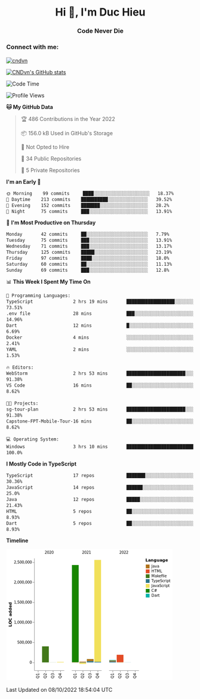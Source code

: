 <h1 align="center">Hi 👋, I'm Duc Hieu</h1>
<h3 align="center">Code Never Die</h3>

<h3 align="left">Connect with me:</h3>
<p align="left">
<a href="https://linkedin.com/in/cndvn" target="blank"><img align="center" src="https://img.shields.io/badge/LinkedIn-0077B5?style=for-the-badge&logo=linkedin&logoColor=white" alt="cndvn"/></a>
<!--
<a href="https://fb.com/cnd.duchieu" target="blank"><img align="center" src="https://img.shields.io/badge/Facebook-1877F2?style=for-the-badge&logo=facebook&logoColor=white" alt="cnd.duchieu"/></a>
 -->
</p>

[![CNDvn's GitHub stats](https://github-readme-stats.vercel.app/api?username=cndvn)](https://github.com/anuraghazra/github-readme-stats)

<!--START_SECTION:waka-->
![Code Time](http://img.shields.io/badge/Code%20Time-893%20hrs%2039%20mins-blue)

![Profile Views](http://img.shields.io/badge/Profile%20Views-2-blue)

**🐱 My GitHub Data** 

> 🏆 486 Contributions in the Year 2022
 > 
> 📦 156.0 kB Used in GitHub's Storage 
 > 
> 🚫 Not Opted to Hire
 > 
> 📜 34 Public Repositories 
 > 
> 🔑 5 Private Repositories  
 > 
**I'm an Early 🐤** 

```text
🌞 Morning    99 commits     ████░░░░░░░░░░░░░░░░░░░░░   18.37% 
🌆 Daytime    213 commits    ██████████░░░░░░░░░░░░░░░   39.52% 
🌃 Evening    152 commits    ███████░░░░░░░░░░░░░░░░░░   28.2% 
🌙 Night      75 commits     ███░░░░░░░░░░░░░░░░░░░░░░   13.91%

```
📅 **I'm Most Productive on Thursday** 

```text
Monday       42 commits     ██░░░░░░░░░░░░░░░░░░░░░░░   7.79% 
Tuesday      75 commits     ███░░░░░░░░░░░░░░░░░░░░░░   13.91% 
Wednesday    71 commits     ███░░░░░░░░░░░░░░░░░░░░░░   13.17% 
Thursday     125 commits    █████░░░░░░░░░░░░░░░░░░░░   23.19% 
Friday       97 commits     ████░░░░░░░░░░░░░░░░░░░░░   18.0% 
Saturday     60 commits     ██░░░░░░░░░░░░░░░░░░░░░░░   11.13% 
Sunday       69 commits     ███░░░░░░░░░░░░░░░░░░░░░░   12.8%

```


📊 **This Week I Spent My Time On** 

```text
💬 Programming Languages: 
TypeScript               2 hrs 19 mins       ██████████████████░░░░░░░   73.51% 
.env file                28 mins             ███░░░░░░░░░░░░░░░░░░░░░░   14.96% 
Dart                     12 mins             █░░░░░░░░░░░░░░░░░░░░░░░░   6.69% 
Docker                   4 mins              ░░░░░░░░░░░░░░░░░░░░░░░░░   2.41% 
YAML                     2 mins              ░░░░░░░░░░░░░░░░░░░░░░░░░   1.53%

🔥 Editors: 
WebStorm                 2 hrs 53 mins       ██████████████████████░░░   91.38% 
VS Code                  16 mins             ██░░░░░░░░░░░░░░░░░░░░░░░   8.62%

🐱‍💻 Projects: 
sg-tour-plan             2 hrs 53 mins       ██████████████████████░░░   91.38% 
Capstone-FPT-Mobile-Tour-16 mins             ██░░░░░░░░░░░░░░░░░░░░░░░   8.62%

💻 Operating System: 
Windows                  3 hrs 10 mins       █████████████████████████   100.0%

```

**I Mostly Code in TypeScript** 

```text
TypeScript               17 repos            ███████░░░░░░░░░░░░░░░░░░   30.36% 
JavaScript               14 repos            ██████░░░░░░░░░░░░░░░░░░░   25.0% 
Java                     12 repos            █████░░░░░░░░░░░░░░░░░░░░   21.43% 
HTML                     5 repos             ██░░░░░░░░░░░░░░░░░░░░░░░   8.93% 
Dart                     5 repos             ██░░░░░░░░░░░░░░░░░░░░░░░   8.93%

```


**Timeline**

![Chart not found](https://raw.githubusercontent.com/CNDvn/CNDvn/main/charts/bar_graph.png) 


 Last Updated on 08/10/2022 18:54:04 UTC
<!--END_SECTION:waka-->
